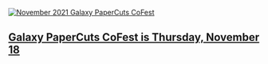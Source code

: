 <div class="card-deck">
  <!-- Papercuts -->
  <div class="card border-light trim-p">

  [![November 2021 Galaxy PaperCuts CoFest](/images/galaxy-logos/papercuts.png)](/events/2021-11-papercuts/)

  </div>
</div>

## [Galaxy PaperCuts CoFest is Thursday, November 18](/events/2021-11-papercuts/)
